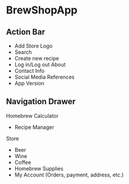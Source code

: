 BrewShopApp
===========

Action Bar
----------
* Add Store Logo
* Search
* Create new recipe
* Log in/Log out
About
* Contact Info
* Social Media References
* App Version

Navigation Drawer
-----------------
Homebrew Calculator

* Recipe Manager

Store

* Beer
* Wine
* Coffee
* Homebrew Supplies
* My Account (Orders, payment, address, etc.)

